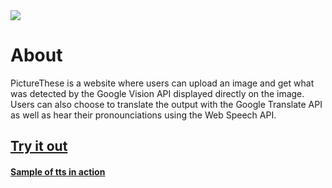 <img src="https://github.com/NoahTolentinoNguyen/PictureThese/blob/master/static/images/logo.png"> 


# About
PictureThese is a website where users can upload an image and get what was detected by the Google Vision API displayed directly on the image. Users can also choose to translate the output with the Google Translate API as well as hear their pronounciations using the Web Speech API.

## <a href="https://picturethese.herokuapp.com/">Try it out</a>

#### <a href="https://streamable.com/jcaaf">Sample of tts in action</a>
